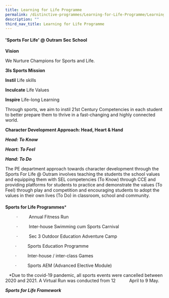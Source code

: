```yaml
---
title: Learning for Life Programme
permalink: /distinctive-programmes/Learning-for-Life-Programme/Learning-for-Life-Programme/
description: ""
third_nav_title: Learning for Life Programme
---
```

#### **'Sports For Life' @ Outram Sec School**

  

  

**Vision**  





We Nurture Champions for Sports and Life.

  

**3Is Sports Mission**

**Instil** Life skills

**Inculcate** Life Values

**Inspire** Life-long Learning

Through sports, we aim to instil 21st Century Competencies in each student to better prepare them to thrive in a fast-changing and highly connected world.

  

**Character Development Approach: Head, Heart & Hand**

**_Head: To Know_**

**_Heart: To Feel_**

**_Hand: To Do_**

The PE department approach towards character development through the Sports For Life @ Outram involves teaching the students the school values and equipping them with SEL competencies (To Know) through CCE and providing platforms for students to practice and demonstrate the values (To Feel) through play and competition and encouraging students to adopt the values in their own lives (To Do) in classroom, school and community.

#### 

**Sports for Life Programmes***

         ·         Annual Fitness Run

         ·         Inter-house Swimming cum Sports Carnival

         ·         Sec 3 Outdoor Education Adventure Camp

        ·         Sports Education Programme

        ·         Inter-house / inter-class Games

        ·         Sports AEM (Advanced Elective Module)

   \*Due to the covid-19 pandemic, all sports events were cancelled between 2020 and 2021. A Virtual Run was conducted from 12           April to 9 May.

**_Sports for Life Framework_**

